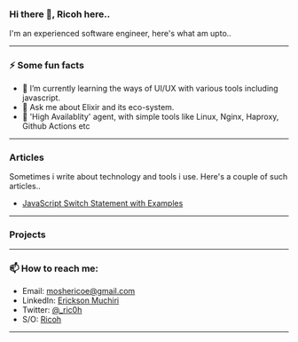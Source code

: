 
### Hi there 👋, Ricoh here..

I'm an experienced software engineer, here's what am upto..

---

### ⚡ Some fun facts

- 🌱 I’m currently learning the ways of UI/UX with various tools including javascript.
- 💬 Ask me about Elixir and its eco-system.
- 🥷 'High Availablity' agent, with simple tools like Linux, Nginx, Haproxy, Github Actions etc

---

### Articles

Sometimes i write about technology and tools i use. Here's a couple of such articles..

- [JavaScript Switch Statement with Examples](https://r-coh.github.io/)

---

### Projects

---

### 📫 How to reach me:  

- Email: moshericoe@gmail.com
- LinkedIn: [Erickson Muchiri](https://www.linkedin.com/in/erickson-muchiri-03809a97/)
- Twitter: [@_ric0h](https://twitter.com/_ric0h)
- S/O: [Ricoh](https://stackoverflow.com/users/11046758/ricoh)

---
<!--
**r-coh/r-coh** is a ✨ _special_ ✨ repository because its `README.md` (this file) appears on your GitHub profile.

Here are some ideas to get you started:

- 🔭 I’m currently working on ...
- 🌱 I’m currently learning ...
- 👯 I’m looking to collaborate on ...
- 🤔 I’m looking for help with ...
- 💬 Ask me about ...
- 📫 How to reach me: ...
- 😄 Pronouns: ...
- ⚡ Fun fact: ...
-->
